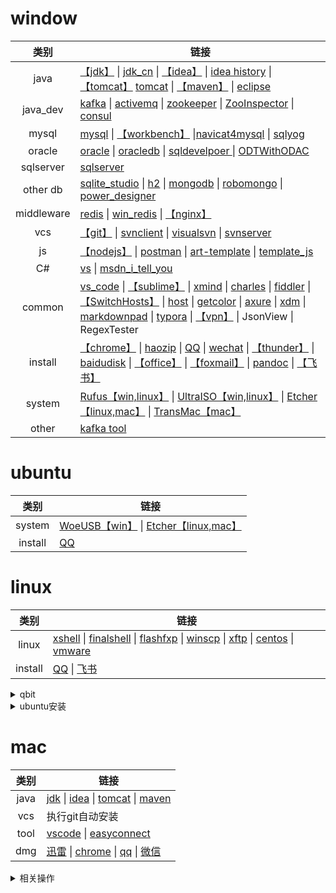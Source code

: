 # window
|类别|链接|
|:---:|---|
|java| [【jdk】](https://www.oracle.com/technetwork/java/javase/downloads/index.html) \| [jdk_cn](https://www.oracle.com/technetwork/cn/java/javase/downloads/index.html) \| [【idea】](https://www.jetbrains.com/idea/) \| [idea history](https://www.jetbrains.com/idea/download/other.html) \| [【tomcat】](http://tomcat.apache.org/) [tomcat](http://archive.apache.org/dist/tomcat/) \| [【maven】](http://maven.apache.org/download.cgi) \| [eclipse](https://www.eclipse.org/downloads/) |
|java_dev| [kafka](http://kafka.apache.org/) \| [activemq](http://activemq.apache.org/) \| [zookeeper](https://zookeeper.apache.org/) \| [ZooInspector](https://pan.baidu.com/disk/home#/all?path=%2F&vmode=list) \| [consul](https://www.consul.io/) |
|mysql|[mysql](https://www.mysql.com/downloads/) \| [【workbench】](https://dev.mysql.com/downloads/workbench/) \|[navicat4mysql](https://www.navicat.com.cn/) \| [sqlyog](https://sqlyog.en.softonic.com/)|
|oracle|[oracle](https://www.oracle.com/cn/downloads/) \| [oracledb](https://www.oracle.com/technetwork/cn/database/enterprise-edition/downloads/index.html) \| [sqldevelpoer ](https://www.oracle.com/technetwork/cn/developer-tools/sql-developer/downloads/index.html) \| [ODTWithODAC](https://www.oracle.com/technetwork/cn/topics/dotnet/whatsnew/index.html) |
|sqlserver| [sqlserver](https://msdn.itellyou.cn/) |
|other db| [sqlite_studio](https://sqlitestudio.pl/index.rvt?act=download) \| [h2](http://www.h2database.com/html/main.html) \| [mongodb](https://www.mongodb.com/) \| [robomongo](https://robomongo.org/) \| [power_designer](http://powerdesigner.de/) |
|middleware|[redis](https://redis.io/) \| [win_redis](https://github.com/microsoftarchive/redis/releases) \| [【nginx】](http://www.nginx.cn/) |
|vcs| [【git】](https://www.git-scm.com/download) \| [svnclient](https://tortoisesvn.net/) \| [visualsvn](https://www.visualsvn.com/visualsvn/download/) \| [svnserver](https://www.collab.net/downloads/subversion) |
|js|[【nodejs】](http://nodejs.cn/) \| [postman](https://www.getpostman.com/downloads/) \| [art-template](https://aui.github.io/art-template/) \| [template_js](https://www.bootcdn.cn/template_js/) |
|C#|[vs](https://visualstudio.microsoft.com/zh-hans/downloads/) \| [msdn_i_tell_you](https://msdn.itellyou.cn/)|
|common|[vs_code](https://code.visualstudio.com/) \| [【sublime】](http://www.sublimetext.com/) \| [xmind](https://www.xmind.cn/) \| [charles](https://www.charlesproxy.com/latest-release/download.do) \| [fiddler](https://www.telerik.com/fiddler) \| [【SwitchHosts】](https://oldj.github.io/SwitchHosts/#cn)  \| [host](https://pan.baidu.com/disk/home#/all?path=%2F&vmode=list) \| [getcolor](https://pan.baidu.com/disk/home#/all?path=%2F&vmode=list) \| [axure](https://www.axure.com.cn/) \| [xdm](http://xdman.sourceforge.net/#downloads) \| [markdownpad](http://markdownpad.com/) \| [typora](https://www.typora.io/) \| [【vpn】]() \| JsonView \| RegexTester |
|install|[【chrome】](https://www.google.cn/chrome/) \| [haozip](http://haozip.2345.cc/) \| [QQ](https://im.qq.com/index.shtml) \| [wechat](https://pc.weixin.qq.com/?t=win_weixin) \| [【thunder】](https://dl.xunlei.com/) \| [baidudisk](http://pan.baidu.com/download) \| [【office】](https://msdn.itellyou.cn/) \| [【foxmail】](https://www.foxmail.com/) \| [pandoc](https://github.com/jgm/pandoc/releases/) \| [【飞书】](https://www.feishu.cn/download?from=navigation_bar_app_download)|
|system|[Rufus【win,linux】](http://rufus.ie/) \| [UltraISO【win,linux】](https://cn.ultraiso.net/xiazai.html) \| [Etcher【linux,mac】](https://www.balena.io/etcher/) \| [TransMac【mac】](https://transmac.en.softonic.com/)|
|other|[kafka tool](http://www.kafkatool.com/)|

# ubuntu
|类别|链接|
|:---:|---|
|system|[WoeUSB【win】](https://www.fossmint.com/woeusb-create-bootable-windows-usb-sticks-from-linux) \| [Etcher【linux,mac】](https://www.balena.io/etcher/) |
|install|[QQ](https://im.qq.com/linuxqq/download.html)|

# linux
|类别|链接|
|:---:|---|
|linux| [xshell](https://xshell.en.softonic.com/) \| [finalshell](http://www.hostbuf.com/c/131.html) \| [flashfxp](https://www.flashfxp.com/) \| [winscp](https://winscp.net/eng/docs/lang:chs) \| [xftp](https://www.netsarang.com/zh/xftp/) \| [centos](https://www.centos.org/download/) \| [vmware](https://www.vmware.com/cn.html) |
|install|[QQ](https://im.qq.com/linuxqq/download.html) \| [飞书](https://github.com/Ericwyn/electron-lark/releases) |

<details>
<summary>qbit</summary>

``` shell
sudo add-apt-repository ppa:qbittorrent-team/qbittorrent-stable
sudo apt-get install qbittorrent
```
</details>

<details>
<summary>ubuntu安装</summary>

1. idea
2. mysql workbench
3. visual studio code
4. xtreme download manager
5. amule
5. qq
6. sqlite
7. 启动盘创建器
8. chromium
9. 远程桌面查看器，桌面共享
10. easyconnect
12. 
</details>


# mac
|类别|链接|
|:---:|---|
|java|[jdk](https://www.oracle.com/java/technologies/javase-downloads.html) \| [idea](https://www.jetbrains.com/idea/download/#section=mac) \| [tomcat](https://tomcat.apache.org/download-90.cgi) \| [maven](https://maven.apache.org/download.cgi)|
|vcs|执行git自动安装|
|tool|[vscode](https://code.visualstudio.com/) \| [easyconnect](https://vpn.dmall.com)|
|dmg|[迅雷](https://www.xunlei.com/) \| [chrome](https://www.google.cn/intl/zh-CN/chrome/) \| [qq](https://im.qq.com/download/) \| [微信](https://mac.weixin.qq.com/?t=mac&platform=wx&lang=zh_CN)|

<details>
  <summary>相关操作</summary>

1. java_home：执行`/usr/libexec/java_home`，输出目录即为java_home
2. 挂载ntfs分区或U盘（只能是ntfs）
``` shell
# 查看挂载信息，如 /dev/disk0s5 on /Volumes/E (ntfs, local, noowners, nobrowse)
mount
# 卸载磁盘
sudo umount /Volumes/E
# 以可读写方式挂载磁盘 sudo mkdir /Volumes/E
sudo mount -t ntfs -o rw,auto,nobrowse /dev/disk0s5 /Volumes/E
# 创建桌面快捷方式
sudo ln -s /Volumes/E ~/Desktop/E
```
</details>
